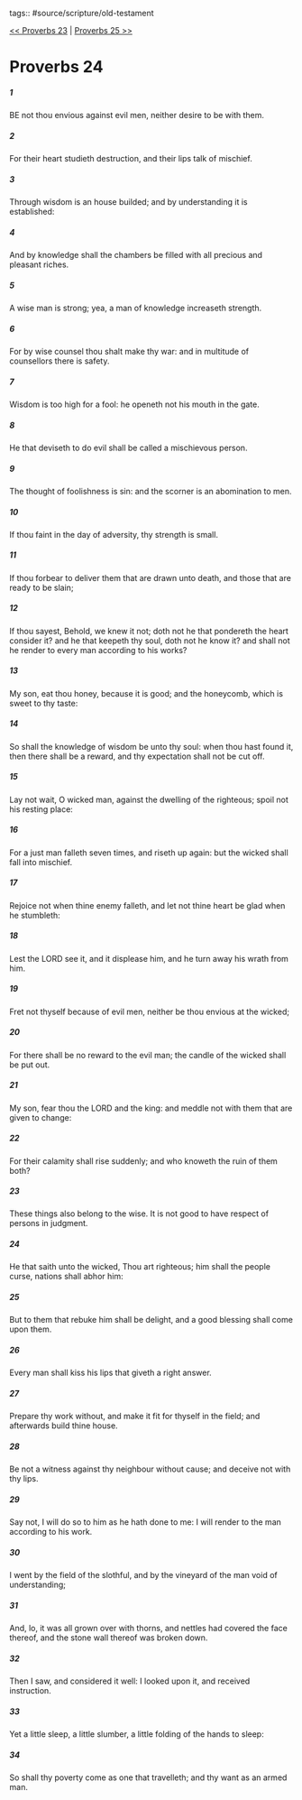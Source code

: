 tags:: #source/scripture/old-testament

[<< Proverbs 23](old-testament/20_Proverbs/Proverbs_23.md) | [Proverbs 25 >>](old-testament/20_Proverbs/Proverbs_25.md)

# Proverbs 24

##### 1

BE not thou envious against evil men, neither desire to be with them.

##### 2

For their heart studieth destruction, and their lips talk of mischief.

##### 3

Through wisdom is an house builded; and by understanding it is established:

##### 4

And by knowledge shall the chambers be filled with all precious and pleasant riches.

##### 5

A wise man is strong; yea, a man of knowledge increaseth strength.

##### 6

For by wise counsel thou shalt make thy war: and in multitude of counsellors there is safety.

##### 7

Wisdom is too high for a fool: he openeth not his mouth in the gate.

##### 8

He that deviseth to do evil shall be called a mischievous person.

##### 9

The thought of foolishness is sin: and the scorner is an abomination to men.

##### 10

If thou faint in the day of adversity, thy strength is small.

##### 11

If thou forbear to deliver them that are drawn unto death, and those that are ready to be slain;

##### 12

If thou sayest, Behold, we knew it not; doth not he that pondereth the heart consider it? and he that keepeth thy soul, doth not he know it? and shall not he render to every man according to his works?

##### 13

My son, eat thou honey, because it is good; and the honeycomb, which is sweet to thy taste:

##### 14

So shall the knowledge of wisdom be unto thy soul: when thou hast found it, then there shall be a reward, and thy expectation shall not be cut off.

##### 15

Lay not wait, O wicked man, against the dwelling of the righteous; spoil not his resting place:

##### 16

For a just man falleth seven times, and riseth up again: but the wicked shall fall into mischief.

##### 17

Rejoice not when thine enemy falleth, and let not thine heart be glad when he stumbleth:

##### 18

Lest the LORD see it, and it displease him, and he turn away his wrath from him.

##### 19

Fret not thyself because of evil men, neither be thou envious at the wicked;

##### 20

For there shall be no reward to the evil man; the candle of the wicked shall be put out.

##### 21

My son, fear thou the LORD and the king: and meddle not with them that are given to change:

##### 22

For their calamity shall rise suddenly; and who knoweth the ruin of them both?

##### 23

These things also belong to the wise. It is not good to have respect of persons in judgment.

##### 24

He that saith unto the wicked, Thou art righteous; him shall the people curse, nations shall abhor him:

##### 25

But to them that rebuke him shall be delight, and a good blessing shall come upon them.

##### 26

Every man shall kiss his lips that giveth a right answer.

##### 27

Prepare thy work without, and make it fit for thyself in the field; and afterwards build thine house.

##### 28

Be not a witness against thy neighbour without cause; and deceive not with thy lips.

##### 29

Say not, I will do so to him as he hath done to me: I will render to the man according to his work.

##### 30

I went by the field of the slothful, and by the vineyard of the man void of understanding;

##### 31

And, lo, it was all grown over with thorns, and nettles had covered the face thereof, and the stone wall thereof was broken down.

##### 32

Then I saw, and considered it well: I looked upon it, and received instruction.

##### 33

Yet a little sleep, a little slumber, a little folding of the hands to sleep:

##### 34

So shall thy poverty come as one that travelleth; and thy want as an armed man.
